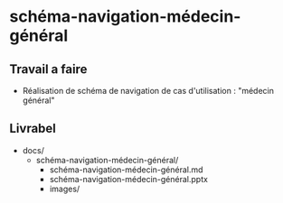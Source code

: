 # schéma-navigation-médecin-général



## Travail a faire  


- Réalisation de schéma de navigation de cas d'utilisation : "médecin général"


## Livrabel 

- docs/
  - schéma-navigation-médecin-général/
    - schéma-navigation-médecin-général.md
    - schéma-navigation-médecin-général.pptx
    - images/
